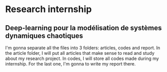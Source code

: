 # Research internship
## Deep-learning pour la modélisation de systèmes dynamiques chaotiques

I'm gonna separate all the files into 3 folders: articles, codes and report. In the article folder, I will put all articles that make sense to read and study about my research project. In codes, I will store all codes made during my internship. For the last one, I'm gonna to write my report there.
